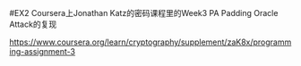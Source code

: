 #EX2
Coursera上Jonathan Katz的密码课程里的Week3 PA
Padding Oracle Attack的复现

https://www.coursera.org/learn/cryptography/supplement/zaK8x/programming-assignment-3
